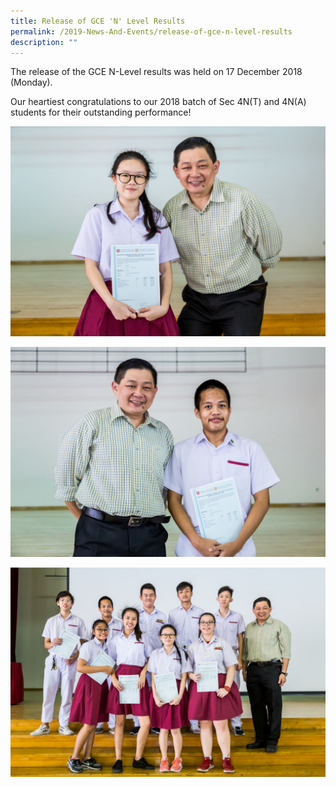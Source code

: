 ```yaml
---
title: Release of GCE 'N' Level Results
permalink: /2019-News-And-Events/release-of-gce-n-level-results
description: ""
---
```




The release of the GCE N-Level results was held on 17 December 2018 (Monday).

  

Our heartiest congratulations to our 2018 batch of Sec 4N(T) and 4N(A) students for their outstanding performance!


![](/images/CHIEN%20BAO%20YI.jpeg)

![](/images/MUHAMMAD%20HAZIQ%20B%20HARON.jpeg)

![](/images/Outstanding%20Students.jpeg)